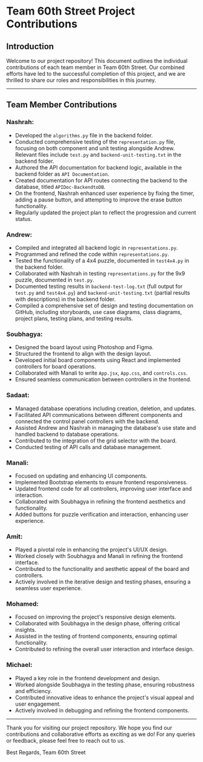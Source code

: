 # Team 60th Street Project Contributions

## Introduction
Welcome to our project repository! This document outlines the individual contributions of each team member in Team 60th Street. Our combined efforts have led to the successful completion of this project, and we are thrilled to share our roles and responsibilities in this journey.

---

## Team Member Contributions

### Nashrah:
- Developed the `algorithms.py` file in the backend folder.
- Conducted comprehensive testing of the `representation.py` file, focusing on both component and unit testing alongside Andrew. Relevant files include `test.py` and `backend-unit-testing.txt` in the backend folder.
- Authored the API documentation for backend logic, available in the backend folder as `API Documentation`.
- Created documentation for API routes connecting the backend to the database, titled `APIDoc-BackendtoDB`.
- On the frontend, Nashrah enhanced user experience by fixing the timer, adding a pause button, and attempting to improve the erase button functionality.
- Regularly updated the project plan to reflect the progression and current status.

### Andrew:
- Compiled and integrated all backend logic in `representations.py`.
- Programmed and refined the code within `representations.py`.
- Tested the functionality of a 4x4 puzzle, documented in `test4x4.py` in the backend folder.
- Collaborated with Nashrah in testing `representations.py` for the 9x9 puzzle, documented in `test.py`.
- Documented testing results in `backend-test-log.txt` (full output for `test.py` and `test4x4.py`) and `backend-unit-testing.txt` (partial results with descriptions) in the backend folder.
- Compiled a comprehensive set of design and testing documentation on GitHub, including storyboards, use case diagrams, class diagrams, project plans, testing plans, and testing results.

### Soubhagya:
- Designed the board layout using Photoshop and Figma.
- Structured the frontend to align with the design layout.
- Developed initial board components using React and implemented controllers for board operations.
- Collaborated with Manali to write `App.jsx`, `App.css`, and `controls.css`.
- Ensured seamless communication between controllers in the frontend.

### Sadaat:
- Managed database operations including creation, deletion, and updates.
- Facilitated API communications between different components and connected the control panel controllers with the backend.
- Assisted Andrew and Nashrah in managing the database's use state and handled backend to database operations.
- Contributed to the integration of the grid selector with the board.
- Conducted testing of API calls and database management.

### Manali:
- Focused on updating and enhancing UI components.
- Implemented Bootstrap elements to ensure frontend responsiveness.
- Updated frontend code for all controllers, improving user interface and interaction.
- Collaborated with Soubhagya in refining the frontend aesthetics and functionality.
- Added buttons for puzzle verification and interaction, enhancing user experience.

### Amit:
- Played a pivotal role in enhancing the project's UI/UX design.
- Worked closely with Soubhagya and Manali in refining the frontend interface.
- Contributed to the functionality and aesthetic appeal of the board and controllers.
- Actively involved in the iterative design and testing phases, ensuring a seamless user experience.

### Mohamed:
- Focused on improving the project's responsive design elements.
- Collaborated with Soubhagya in the design phase, offering critical insights.
- Assisted in the testing of frontend components, ensuring optimal functionality.
- Contributed to refining the overall user interaction and interface design.

### Michael:
- Played a key role in the frontend development and design.
- Worked alongside Soubhagya in the testing phase, ensuring robustness and efficiency.
- Contributed innovative ideas to enhance the project's visual appeal and user engagement.
- Actively involved in debugging and refining the frontend components.

---

Thank you for visiting our project repository. We hope you find our contributions and collaborative efforts as exciting as we do! For any queries or feedback, please feel free to reach out to us.

Best Regards,
Team 60th Street
